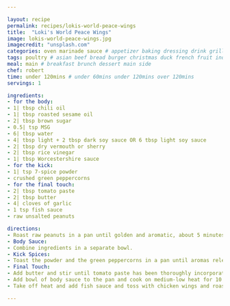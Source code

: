 ```yaml
---

layout: recipe
permalink: recipes/lokis-world-peace-wings 
title:  "Loki's World Peace Wings"
image: lokis-world-peace-wings.jpg 
imagecredit: "unsplash.com" 
categories: oven marinade sauce # appetizer baking dressing drink grill healthyish marinade oven pickling quick raw salad sandwich sauce snack soup
tags: poultry # asian beef bread burger christmas duck french fruit indian italian mexican nuts pasta pork poultry rice seafood thanksgiving vegetarian
meal: main # breakfast brunch dessert main side
chef: robert 
time: under 120mins # under 60mins under 120mins over 120mins
servings: 1 

ingredients:
- for the body:
- 1| tbsp chili oil
- 1| tbsp roasted sesame oil
- 2| tbsp brown sugar
- 0.5| tsp MSG
- 6| tbsp water
- 4| tbsp light + 2 tbsp dark soy sauce OR 6 tbsp light soy sauce
- 2| tbsp dry vermouth or sherry
- 2| tbsp rice vinegar
- 1| tbsp Worcestershire sauce
- for the kick:
- 1| tsp 7-spice powder
- crushed green peppercorns
- for the final touch:
- 2| tbsp tomato paste
- 2| tbsp butter
- 4| cloves of garlic
- 1 tsp fish sauce
- raw unsalted peanuts

directions:
- Roast raw peanuts in a pan until golden and aromatic, about 5 minutes. Set aside to cool and pulse a couple of times in a blender until roughly ground. 
- Body Sauce:
- Combine ingredients in a separate bowl. 
- Kick Spices:
- Toast the powder and the green peppercorns in a pan until aromas release.
- Final Touch:
- Add butter and stir until tomato paste has been thoroughly incorporated with the sauce. 
- Add bowl of body sauce to the pan and cook on medium-low heat for 10 minutes. 
- Take off heat and add fish sauce and toss with chicken wings and roasted peanuts.

--- 
```

